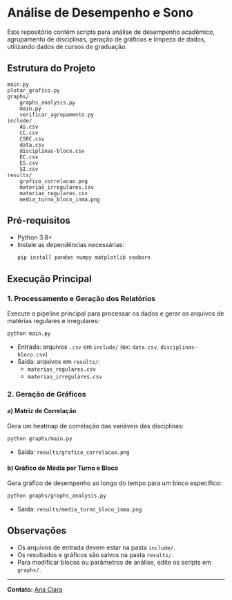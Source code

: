 # Análise de Desempenho e Sono

Este repositório contém scripts para análise de desempenho acadêmico, agrupamento de disciplinas, geração de gráficos e limpeza de dados, utilizando dados de cursos de graduação.

## Estrutura do Projeto

```
main.py
plotar_grafico.py
graphs/
    graphs_analysis.py
    main.py
    verificar_agrupamento.py
include/
    AS.csv
    CC.csv
    CSRC.csv
    data.csv
    disciplinas-bloco.csv
    EC.csv
    ES.csv
    SI.csv
results/
    grafico_correlacao.png
    materias_irregulares.csv
    materias_regulares.csv
    media_turno_bloco_inma.png
```

## Pré-requisitos

- Python 3.8+
- Instale as dependências necessárias:
    ```sh
    pip install pandas numpy matplotlib seaborn
    ```

## Execução Principal

### 1. Processamento e Geração dos Relatórios

Execute o pipeline principal para processar os dados e gerar os arquivos de matérias regulares e irregulares:

```sh
python main.py
```

- Entrada: arquivos `.csv` em `include/` (ex: `data.csv`, `disciplinas-bloco.csv`)
- Saída: arquivos em `results/`:
    - `materias_regulares.csv`
    - `materias_irregulares.csv`

### 2. Geração de Gráficos

#### a) Matriz de Correlação

Gera um heatmap de correlação das variáveis das disciplinas:

```sh
python graphs/main.py
```

- Saída: `results/grafico_correlacao.png`

#### b) Gráfico de Média por Turno e Bloco

Gera gráfico de desempenho ao longo do tempo para um bloco específico:

```sh
python graphs/graphs_analysis.py
```

- Saída: `results/media_turno_bloco_inma.png`

## Observações

- Os arquivos de entrada devem estar na pasta `include/`.
- Os resultados e gráficos são salvos na pasta `results/`.
- Para modificar blocos ou parâmetros de análise, edite os scripts em `graphs/`.

---

**Contato:** [Ana Clara](mailto:clarabaxtos@hotmail.com)